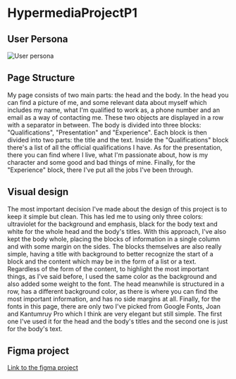 # HypermediaProjectP1
## User Persona
![User persona](https://github.com/user-attachments/assets/17fe6225-e03b-4538-90a1-7ffed9f47d19)
## Page Structure
My page consists of two main parts: the head and the body. In the head you can find a picture of me, and some relevant data about myself which includes my name, what I'm qualified to work as, a phone number and an email as a way of contacting me. These two objects are displayed in a row with a separator in between. The body is divided into three blocks: "Qualifications", "Presentation" and "Experience". Each block is then divided into two parts: the title and the text. Inside the "Qualifications" block there's a list of all the official qualifications I have. As for the presentation, there you can find where I live, what I'm passionate about, how is my character and some good and bad things of mine. Finally, for the "Experience" block, there I've put all the jobs I've been through.

## Visual design
The most important decision I've made about the design of this project is to keep it simple but clean. This has led me to using only three colors: ultraviolet for the background and emphasis, black for the body text and white for the whole head and the body's titles. With this approach, I've also kept the body whole, placing the blocks of information in a single column and with some margin on the sides. The blocks themselves are also really simple, having a title with background to better recognize the start of a block and the content which may be in the form of a list or a text. Regardless of the form of the content, to highlight the most important things, as I've said before, I used the same color as the background and also added some weight to the font. The head meanwhile is structured in a row, has a different background color, as there is where you can find the most important information, and has no side margins at all. Finally, for the fonts in this page, there are only two I've picked from Google Fonts, Joan and Kantumruy Pro which I think are very elegant but still simple. The first one I've used it for the head and the body's titles and the second one is just for the body's text.

## Figma project
[Link to the figma project](https://www.figma.com/design/yX02FFeleGiYm5Lysr5o4K/curriculumVitae?node-id=1-3&t=iQa5xajYRAbthZaA-1)
